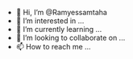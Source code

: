 - 👋 Hi, I’m @Ramyessamtaha
- 👀 I’m interested in ...
- 🌱 I’m currently learning ...
- 💞️ I’m looking to collaborate on ...
- 📫 How to reach me ...

<!---
Ramyessamtaha/Ramyessamtaha is a ✨ special ✨ repository because its `README.md` (this file) appears on your GitHub profile.
You can click the Preview link to take a look at your changes.
--->
